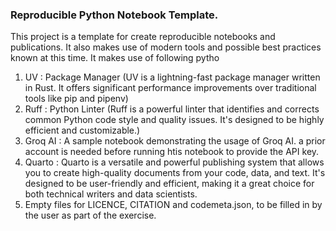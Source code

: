 ### Reproducible  Python Notebook Template.

This project is a template for create reproducible notebooks and publications. It also makes use of modern tools and possible best practices known at this time.
It makes use of following pytho
1. UV : Package Manager (UV is a lightning-fast package manager written in Rust. 
 It offers significant performance improvements over traditional tools like pip and pipenv)
2. Ruff : Python Linter (Ruff is a powerful linter that identifies and corrects common Python code style and quality issues.
 It's designed to be highly efficient and customizable.)
3. Groq AI : A sample notebook demonstrating the usage of Groq AI. a prior account is needed before running htis notebook to provide the API key.
4. Quarto : Quarto is a versatile and powerful publishing system that allows you to create high-quality documents from your code, data, and text.
   It's designed to be user-friendly and efficient, making it a great choice for both technical writers and data scientists.
5. Empty files for LICENCE, CITATION and codemeta.json, to be filled in by the user as part of the exercise.
